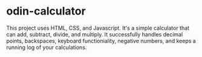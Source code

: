 # odin-calculator
This project uses HTML, CSS, and Javascript. 
It's a simple calculator that can add, subtract,
divide, and multiply. It successfully handles
decimal points, backspaces, keyboard functioniality, 
negative numbers, and keeps a running log of your calculations. 